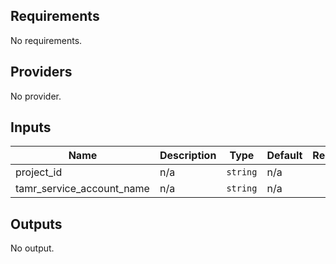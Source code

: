 <!-- BEGINNING OF PRE-COMMIT-TERRAFORM DOCS HOOK -->
## Requirements

No requirements.

## Providers

No provider.

## Inputs

| Name | Description | Type | Default | Required |
|------|-------------|------|---------|:--------:|
| project\_id | n/a | `string` | n/a | yes |
| tamr\_service\_account\_name | n/a | `string` | n/a | yes |

## Outputs

No output.

<!-- END OF PRE-COMMIT-TERRAFORM DOCS HOOK -->
